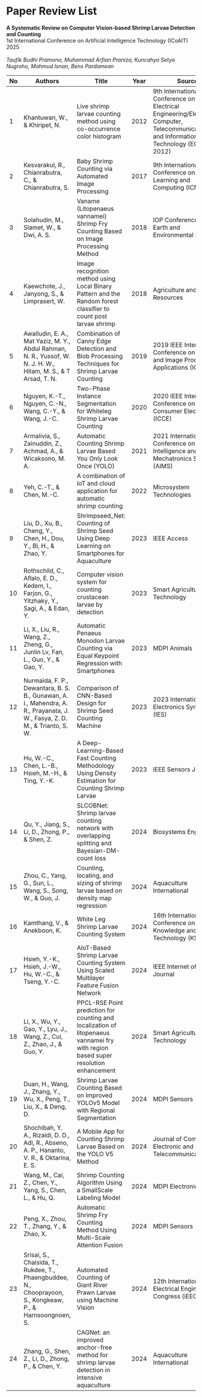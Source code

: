 # Paper Review List

<b>A Systematic Review on Computer Vision-based Shrimp Larvae Detection and Counting</b><br>
1st International Conference on Artificial Intelligence Technology (ICoAIT) 2025<br>
<br>
<i>Taufik Budhi Pramono, Muhammad Arfian Praniza, Kuncahyo Setyo Nugroho, Mahmud Isnan, Bens Pardamean</i>

| No | Authors | Title | Year | Source | DOI |
|----|---------|-------|------|--------|-----|
| 1 | Khantuwan, W., & Khiripet, N.  | Live shrimp larvae counting method using co-occurrence color histogram | 2012 | 9th International Conference on Electrical Engineering/Electronics, Computer, Telecommunications and Information Technology (ECTI-CON 2012) | [10.1109/ECTICon.2012.6254280](https://doi.org/10.1109/ECTICon.2012.6254280) |
| 2 | Kesvarakul, R., Chianrabutra, C., & Chianrabutra, S. | Baby Shrimp Counting via Automated Image Processing | 2017 | 9th International Conference on Machine Learning and Computing (ICMLC) | [10.1145/3055635.3056652](https://doi.org/10.1145/3055635.3056652) |
| 3 | Solahudin, M., Slamet, W., & Dwi, A. S. | Vaname (Litopenaeus vannamei) Shrimp Fry Counting Based on Image Processing Method | 2018 | IOP Conference Series: Earth and Environmental Science | [10.1088/1755-1315/147/1/012014](https://doi.org/10.1088/1755-1315/147/1/012014) |
| 4 | Kaewchote, J., Janyong, S., & Limprasert, W.  | Image recognition method using Local Binary Pattern and the Random forest classifier to count post larvae shrimp | 2018 | Agriculture and Natural Resources | [10.1016/j.anres.2018.10.007](https://doi.org/10.1016/j.anres.2018.10.007) |
| 5 | Awalludin, E. A., Mat Yaziz, M. Y., Abdul Rahman, N. R., Yussof, W. N. J. H. W., Hitam, M. S., & T Arsad, T. N. | Combination of Canny Edge Detection and Blob Processing Techniques for Shrimp Larvae Counting | 2019 | 2019 IEEE International Conference on Signal and Image Processing Applications (ICSIPA) | [10.1109/ICSIPA45851.2019.8977746](https://doi.org/10.1109/ICSIPA45851.2019.8977746) |
| 6 | Nguyen, K.-T., Nguyen, C.-N., Wang, C.-Y., & Wang, J.-C. | Two-Phase Instance Segmentation for Whiteleg Shrimp Larvae Counting | 2020 | 2020 IEEE International Conference on Consumer Electronics (ICCE) | [10.1109/ICCE46568.2020.9043075](https://doi.org/10.1109/ICCE46568.2020.9043075) |
| 7 | Armalivia, S., Zainuddin, Z., Achmad, A., & Wicaksono, M. A. | Automatic Counting Shrimp Larvae Based You Only Look Once (YOLO) | 2021 | 2021 International Conference on Artificial Intelligence and Mechatronics Systems (AIMS) | [10.1109/AIMS52415.2021.9466058](https://doi.org/10.1109/AIMS52415.2021.9466058) |
| 8 | Yeh, C.-T., & Chen, M.-C.  | A combination of IoT and cloud application for automatic shrimp counting | 2022 | Microsystem Technologies | [10.1007/s00542-019-04570-5](https://doi.org/10.1007/s00542-019-04570-5) |
| 9 | Liu, D., Xu, B., Cheng, Y., Chen, H., Dou, Y., Bi, H., & Zhao, Y.  | Shrimpseed_Net: Counting of Shrimp Seed Using Deep Learning on Smartphones for Aquaculture | 2023 | IEEE Access | [10.1109/ACCESS.2023.3302249](https://doi.org/10.1109/ACCESS.2023.3302249) |
| 10 | Rothschild, C., Aflalo, E. D., Kedem, I., Farjon, G., Yitzhaky, Y., Sagi, A., & Edan, Y.  | Computer vision system for counting crustacean larvae by detection | 2023 | Smart Agricultural Technology | [10.1016/j.atech.2023.100289](https://doi.org/10.1016/j.atech.2023.100289) |
| 11 | Li, X., Liu, R., Wang, Z., Zheng, G., Junlin Lv, Fan, L., Guo, Y., & Gao, Y.  | Automatic Penaeus Monodon Larvae Counting via Equal Keypoint Regression with Smartphones | 2023 | MDPI Animals | [10.3390/ani13122036](https://doi.org/10.3390/ani13122036) |
| 12 | Nurmaida, F. P., Dewantara, B. S. B., Gunawan, A. I., Mahendra, A. R., Prayanata, J. W., Fasya, Z. D. M., & Trianto, S. W.  | Comparison of CNN-Based Design for Shrimp Seed Counting Machine | 2023 | 2023 International Electronics Symposium (IES) | [10.1109/IES59143.2023.10242442](https://doi.org/10.1109/IES59143.2023.10242442) |
| 13 | Hu, W.-C., Chen, L.-B., Hsieh, M.-H., & Ting, Y.-K.  | A Deep-Learning-Based Fast Counting Methodology Using Density Estimation for Counting Shrimp Larvae | 2023 | IEEE Sensors Journal | [10.1109/JSEN.2022.3223334](https://doi.org/10.1109/JSEN.2022.3223334) |
| 14 | Qu, Y., Jiang, S., Li, D., Zhong, P., & Shen, Z.  | SLCOBNet: Shrimp larvae counting network with overlapping splitting and Bayesian-DM-count loss | 2024 | Biosystems Engineering | [10.1016/j.biosystemseng.2024.06.008](https://doi.org/10.1016/j.biosystemseng.2024.06.008) |
| 15 | Zhou, C., Yang, G., Sun, L., Wang, S., Song, W., & Guo, J.  | Counting, locating, and sizing of shrimp larvae based on density map regression | 2024 | Aquaculture International | [10.1007/s10499-023-01316-z](https://doi.org/10.1007/s10499-023-01316-z) |
| 16 | Kamthang, V., & Anekboon, K. | White Leg Shrimp Larvae Counting System | 2024 | 16th International Conference on Knowledge and Smart Technology (KST) | [10.1109/KST61284.2024.10499682](https://doi.org/10.1109/KST61284.2024.10499682) |
| 17 | Hsieh, Y.-K., Hsieh, J.-W., Hu, W.-C., & Tseng, Y.-C.  | AIoT-Based Shrimp Larvae Counting System Using Scaled Multilayer Feature Fusion Network | 2024 | IEEE Internet of Things Journal | [10.1109/JIOT.2024.3410539](https://doi.org/10.1109/JIOT.2024.3410539) |
| 18 | Li, X., Wu, Y., Gao, Y., Lyu, J., Wang, Z., Cui, Z., Zhao, J., & Guo, Y.  | PPCL-RSE Point prediction for counting and localization of litopenaeus vannamei fry with region based super resolution enhancement | 2024 | Smart Agricultural Technology | [10.1016/j.atech.2024.100440](https://doi.org/10.1016/j.atech.2024.100440) |
| 19 | Duan, H., Wang, J., Zhang, Y., Wu, X., Peng, T., Liu, X., & Deng, D.  | Shrimp Larvae Counting Based on Improved YOLOv5 Model with Regional Segmentation | 2024 | MDPI Sensors | [10.3390/s24196328](https://doi.org/10.3390/s24196328) |
| 20 | Shochibah, Y. A., Rizaldi, D. D., Adi, R., Abseno, A. P., Hananto, V. R., & Oktarina, E. S. | A Mobile App for Counting Shrimp Larvae Based on the YOLO V5 Method | 2024 | Journal of Computer Electronic and Telecommunication | [10.52435/complete.v5i2.647](https://doi.org/10.52435/complete.v5i2.647) |
| 21 | Wang, M., Cai, Z., Chen, Y., Yang, S., Chen, L., & Hu, Q.  | Shrimp Counting Algorithm Using a SmallScale Labeling Model | 2024 | MDPI Electronics | [10.3390/electronics13234737](https://doi.org/10.3390/electronics13234737) |
| 22 | Peng, X., Zhou, T., Zhang, Y., & Zhao, X.  | Automatic Shrimp Fry Counting Method Using Multi-Scale Attention Fusion | 2024 | MDPI Sensors | [10.3390/s24092916](https://doi.org/10.3390/s24092916) |
| 23 | Srisai, S., Chaisida, T., Rukdee, T., Phaengbuddee, N., Chooprayoon, S., Kongkeaw, P., & Harnsoongnoen, S.  | Automated Counting of Giant River Prawn Larvae using Machine Vision | 2024 | 12th International Electrical Engineering Congress (iEECON) | [10.1109/iEECON60677.2024.10537868](https://doi.org/10.1109/iEECON60677.2024.10537868) |
| 24 | Zhang, G., Shen, Z., Li, D., Zhong, P., & Chen, Y.  | CAGNet: an improved anchor-free method for shrimp larvae detection in intensive aquaculture | 2024 | Aquaculture International | [10.1007/s10499-024-01460-0](https://doi.org/10.1007/s10499-024-01460-0) |
